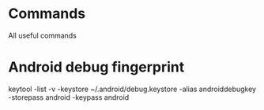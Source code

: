 # Commands
All useful commands

# Android debug fingerprint 
keytool -list -v -keystore ~/.android/debug.keystore -alias androiddebugkey -storepass android -keypass android
